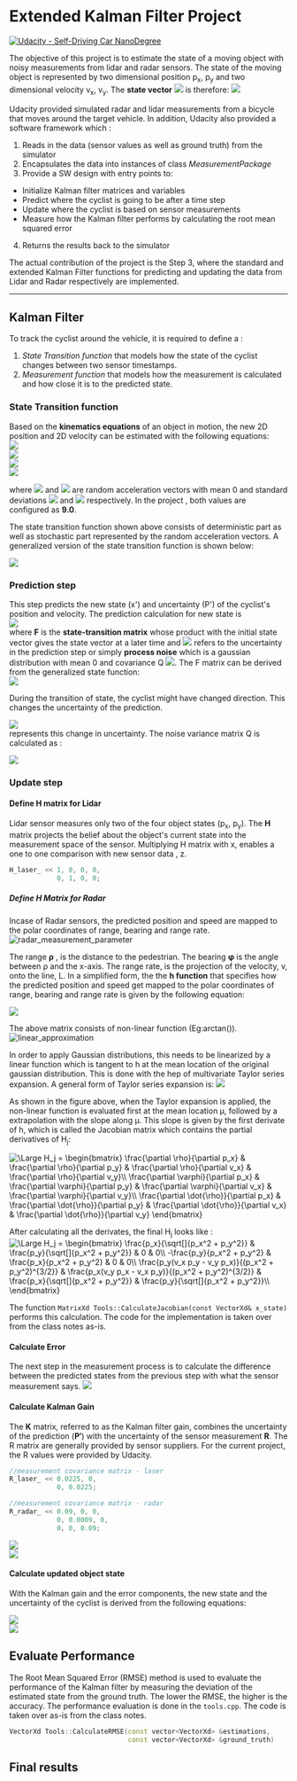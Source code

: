 # Extended Kalman Filter Project

[![Udacity - Self-Driving Car NanoDegree](https://s3.amazonaws.com/udacity-sdc/github/shield-carnd.svg)](http://www.udacity.com/drive)

[//]: # (Image References)

[image1]: ./images/radar_measurement_parameters.png "radar measurement parameter"
[image2]: ./images/linear_approximation.png "linear approximation"
The objective of this project is to estimate the state of a moving object with noisy measurements from lidar and radar sensors. The state of the moving object is represented by two dimensional position p<sub>x</sub>, p<sub>y</sub> and two dimensional velocity v<sub>x</sub>, v<sub>y</sub>. The **state vector** <img src="https://latex.codecogs.com/gif.latex?\mathit{x}"/> is therefore:
<img src="https://latex.codecogs.com/gif.latex?\begin{pmatrix}p_x\\p_y\\v_x\\v_y\end{pmatrix}"/>

Udacity provided simulated radar and lidar measurements from a bicycle that moves around the target vehicle. In addition, Udacity also provided a software framework which :
1. Reads in the data (sensor values as well as ground truth) from the simulator
2. Encapsulates the data into instances of class *MeasurementPackage*
3. Provide a SW design with entry points to:
  - Initialize Kalman filter matrices and variables
  - Predict where the cyclist is going to be after a time step
  - Update where the cyclist is based on sensor measurements
  - Measure how the Kalman filter performs by calculating the root mean squared error
4. Returns the results back to the simulator

The actual contribution of the project is the Step 3, where the standard and extended Kalman Filter functions for predicting and updating the data from Lidar and Radar respectively are implemented.

---

## Kalman Filter
To track the cyclist around the vehicle, it is required to define a :
1. *State Transition function* that models how the state of the cyclist changes between two sensor timestamps.
2. *Measurement function* that models how the measurement is calculated and how close it is to the predicted state.

### State Transition function
Based on the **kinematics equations** of an object in motion, the new 2D position and 2D velocity can be estimated with the following equations:<br>
<img src="https://latex.codecogs.com/gif.latex?{p_x}'={p_x}&plus;{v_x}\Delta&space;t&plus;\frac{a_{x}\Delta&space;t&space;^2}{2}"/><br>
<img src="https://latex.codecogs.com/gif.latex?{p_y}'={p_y}&plus;{v_y}\Delta&space;t&plus;\frac{a_{y}\Delta&space;t&space;^2}{2}"/><br>
<img src="https://latex.codecogs.com/gif.latex?{v_x}'={v_x}&plus;{a_x}\Delta&space;t"/><br>
<img src="https://latex.codecogs.com/gif.latex?{v_y}'={v_y}&plus;{a_y}\Delta&space;t"/><br>

where <img src="https://latex.codecogs.com/gif.latex?\\{a_x}"/> and <img src="https://latex.codecogs.com/gif.latex?\\{a_y}"/> are random acceleration vectors with mean 0 and standard deviations  <img src="https://latex.codecogs.com/gif.latex?\sigma_{a_x}^{2}"/> and <img src="https://latex.codecogs.com/gif.latex?\sigma_{a_y}^{2}"/> respectively. In the project , both values are configured as **9.0**.

The state transition function shown above consists of deterministic part as well as stochastic part represented by the random acceleration vectors. A generalized version of the state transition function is shown below:

<img src="https://latex.codecogs.com/gif.latex?\begin{pmatrix}p_x'\\p_y'\\v_x'\\v_y'\end{pmatrix}=\begin{pmatrix}1&0&\Delta&space;t&0\\0&1&0&\Delta&space;t\\0&0&1&0\\0&0&0&1\end{pmatrix}&space;\begin{pmatrix}p_x\\p_y\\v_x\\v_y\end{pmatrix}&space;&plus;&space;\begin{pmatrix}\frac{a_{x}\Delta&space;t&space;^2}{2}\\\frac{a_{y}\Delta&space;t&space;^2}{2}\\a_{x}\Delta&space;t\\a_{y}\Delta&space;t\end{pmatrix}"/>

### Prediction step
This step predicts the new state (x') and uncertainty (P') of the cyclist's position and velocity. The prediction calculation for new state is <br>
<img src="https://latex.codecogs.com/gif.latex?{x}'={F}{x}&plus;\mathit{\nu}"/> <br>
 where **F** is the **state-transition matrix** whose product with the initial state vector gives the state vector at a later time and <img src="https://latex.codecogs.com/gif.latex?\mathit{\nu}"/> refers to the uncertainty in the prediction step or simply **process noise** which is a gaussian distribution with mean 0 and covariance Q  <img src="https://latex.codecogs.com/gif.latex?\[\nu\sim&space;N(0,Q)\]"/>. The F matrix can be derived from the generalized state function:<br>
<img src="https://latex.codecogs.com/gif.latex?\begin{pmatrix}&space;1&0&\Delta&space;t&0\\&space;0&1&0&\Delta&space;t\\&space;0&0&1&0\\&space;0&0&0&1&space;\end{pmatrix}"/>


During the transition of state, the cyclist might have changed direction. This changes the uncertainty of the prediction.

<img src="https://latex.codecogs.com/gif.latex?{P}'={P}{F}{P^T}&plus;{Q}"/><br>
represents this change in uncertainty. The noise variance matrix Q is calculated as :

<img src="https://latex.codecogs.com/gif.latex?Q=\begin{pmatrix}\frac{\Delta&space;t&space;^2}{4}\sigma_{a_x}^{2}&space;&&space;0&space;&&space;\frac{\Delta&space;t&space;^3}{2}\sigma_{a_x}^{2}&space;&&space;0&space;\\&space;0&space;&&space;\frac{\Delta&space;t&space;^2}{4}\sigma_{a_y}^{2}&space;&&space;0&space;&&space;\frac{\Delta&space;t&space;^3}{2}\sigma_{a_y}^{2}\\&space;\frac{\Delta&space;t&space;^3}{2}\sigma_{a_x}^{2}&space;&&space;0&space;&&space;{\Delta&space;t&space;^2}\sigma_{a_x}^{2}&space;&&space;0\\&space;0&space;&&space;\frac{\Delta&space;t&space;^3}{2}\sigma_{a_y}^{2}&space;&&space;0&space;&&space;{\Delta&space;t^2}\sigma_{a_y}^{2}&space;\end{pmatrix}"/>

### Update step
#### Define H matrix for Lidar
Lidar sensor measures only two of the four object states (p<sub>x</sub>, p<sub>y</sub>). The **H** matrix projects the belief about the object's current state into the measurement space of the sensor. Multiplying H matrix with x, enables a one to one comparison with new sensor data , z.
```c++
H_laser_ << 1, 0, 0, 0,
            0, 1, 0, 0;
```
##### Define H Matrix for Radar
Incase of Radar sensors, the predicted position and speed are mapped to the polar coordinates of range, bearing and range rate.
![radar_measurement_parameter][image1]

The range **ρ** , is the distance to the pedestrian. The bearing **φ** is the angle between ρ and the x-axis. The range rate,  is the projection of the velocity, v, onto the line, L. In a simplified form, the the **h function** that specifies how the predicted position and speed get mapped to the polar coordinates of range, bearing and range rate is given by the following equation:

<img src="https://latex.codecogs.com/gif.latex?h(x')=\begin{pmatrix}\rho\\\phi\\\dot{\rho}\end{pmatrix}=\begin{pmatrix}\sqrt{{p'}_{x}^{2}&plus;{p'}_{y}^{2}}\\arctan(\frac{{p'}_{y}}{{p'}_{x}})\\\frac{{p'}_{x}{v'}_{x}&plus;{p'}_{y}{v'}_{y}}{\sqrt{{p'}_{x}^{2}&plus;{p'}_{y}^{2}}}\end{pmatrix}"/>

The above matrix consists of non-linear function (Eg:arctan()).
![linear_approximation][image2]

In order to apply Gaussian distributions, this needs to be linearized by a linear function which is tangent to h at the mean location of the original gaussian distribution. This is done with the hep of multivariate Taylor series expansion. A general form of Taylor series expansion is:
<img src="https://latex.codecogs.com/gif.latex?f(x)\approx&space;f(\mu)&plus;&space;\frac{\partial&space;f(\mu)&space;}{\partial&space;x}(x&space;-\mu)" /><br>

As shown in the figure above, when the Taylor expansion is applied, the non-linear function is evaluated first at the mean location μ, followed by a extrapolation with the slope along μ. This slope is given by the first derivate of h, which is called the Jacobian matrix which contains the partial derivatives of H<sub>j</sub>:

<img src="https://latex.codecogs.com/gif.latex?\Large&space;H_j&space;=&space;\begin{bmatrix}&space;\frac{\partial&space;\rho}{\partial&space;p_x}&space;&&space;\frac{\partial&space;\rho}{\partial&space;p_y}&space;&&space;\frac{\partial&space;\rho}{\partial&space;v_x}&space;&&space;\frac{\partial&space;\rho}{\partial&space;v_y}\\&space;\frac{\partial&space;\varphi}{\partial&space;p_x}&space;&&space;\frac{\partial&space;\varphi}{\partial&space;p_y}&space;&&space;\frac{\partial&space;\varphi}{\partial&space;v_x}&space;&&space;\frac{\partial&space;\varphi}{\partial&space;v_y}\\&space;\frac{\partial&space;\dot{\rho}}{\partial&space;p_x}&space;&&space;\frac{\partial&space;\dot{\rho}}{\partial&space;p_y}&space;&&space;\frac{\partial&space;\dot{\rho}}{\partial&space;v_x}&space;&&space;\frac{\partial&space;\dot{\rho}}{\partial&space;v_y}&space;\end{bmatrix}" title="\Large H_j = \begin{bmatrix} \frac{\partial \rho}{\partial p_x} & \frac{\partial \rho}{\partial p_y} & \frac{\partial \rho}{\partial v_x} & \frac{\partial \rho}{\partial v_y}\\ \frac{\partial \varphi}{\partial p_x} & \frac{\partial \varphi}{\partial p_y} & \frac{\partial \varphi}{\partial v_x} & \frac{\partial \varphi}{\partial v_y}\\ \frac{\partial \dot{\rho}}{\partial p_x} & \frac{\partial \dot{\rho}}{\partial p_y} & \frac{\partial \dot{\rho}}{\partial v_x} & \frac{\partial \dot{\rho}}{\partial v_y} \end{bmatrix}" /> <br>

After calculating all the derivates, the final H<sub>j</sub> looks like :
<img src="https://latex.codecogs.com/gif.latex?\Large&space;H_j&space;=&space;\begin{bmatrix}&space;\frac{p_x}{\sqrt[]{p_x^2&space;&plus;&space;p_y^2}}&space;&&space;\frac{p_y}{\sqrt[]{p_x^2&space;&plus;&space;p_y^2}}&space;&&space;0&space;&&space;0\\&space;-\frac{p_y}{p_x^2&space;&plus;&space;p_y^2}&space;&&space;\frac{p_x}{p_x^2&space;&plus;&space;p_y^2}&space;&&space;0&space;&&space;0\\&space;\frac{p_y(v_x&space;p_y&space;-&space;v_y&space;p_x)}{(p_x^2&space;&plus;&space;p_y^2)^{3/2}}&space;&&space;\frac{p_x(v_y&space;p_x&space;-&space;v_x&space;p_y)}{(p_x^2&space;&plus;&space;p_y^2)^{3/2}}&space;&&space;\frac{p_x}{\sqrt[]{p_x^2&space;&plus;&space;p_y^2}}&space;&&space;\frac{p_y}{\sqrt[]{p_x^2&space;&plus;&space;p_y^2}}\\&space;\end{bmatrix}" title="\Large H_j = \begin{bmatrix} \frac{p_x}{\sqrt[]{p_x^2 + p_y^2}} & \frac{p_y}{\sqrt[]{p_x^2 + p_y^2}} & 0 & 0\\ -\frac{p_y}{p_x^2 + p_y^2} & \frac{p_x}{p_x^2 + p_y^2} & 0 & 0\\ \frac{p_y(v_x p_y - v_y p_x)}{(p_x^2 + p_y^2)^{3/2}} & \frac{p_x(v_y p_x - v_x p_y)}{(p_x^2 + p_y^2)^{3/2}} & \frac{p_x}{\sqrt[]{p_x^2 + p_y^2}} & \frac{p_y}{\sqrt[]{p_x^2 + p_y^2}}\\ \end{bmatrix}" />

The function `MatrixXd Tools::CalculateJacobian(const VectorXd& x_state)` performs this calculation. The code for the implementation is taken over from the class notes as-is.

#### Calculate Error
The next step in the measurement process is to calculate the difference between the predicted states from the previous step with what the sensor measurement says.
<img src="https://latex.codecogs.com/gif.latex?{y}={z}{-}{H}{x}"/> <br>

#### Calculate Kalman Gain
The **K** matrix, referred to as the Kalman filter gain, combines the uncertainty of the prediction (**P′**) with the uncertainty of the sensor measurement **R**. The R matrix are generally provided by sensor suppliers. For the current project, the R values were provided by Udacity.
```c++
//measurement covariance matrix - laser
R_laser_ << 0.0225, 0,
            0, 0.0225;

//measurement covariance matrix - radar
R_radar_ << 0.09, 0, 0,
            0, 0.0009, 0,
            0, 0, 0.09;
```
<img src="https://latex.codecogs.com/gif.latex?{S}={H}{P}'{H^T}&plus;{R}"/> <br>
<img src="https://latex.codecogs.com/gif.latex?{K}={P}'{H^T}{R}^{-1}"/> <br>

#### Calculate updated object state
With the Kalman gain and the error components, the new state and the uncertainty of the cyclist is derived from the following equations:

<img src="https://latex.codecogs.com/gif.latex?{x}={x}'&plus;{K}{y}"/> <br>
<img src="https://latex.codecogs.com/gif.latex?{P}=\left&space;({I}{-}{K}{H}\right&space;){P}'"/>

## Evaluate Performance
The Root Mean Squared Error (RMSE) method is used to evaluate the performance of the Kalman filter by measuring the deviation of the estimated state from the ground truth. The lower the RMSE, the higher is the accuracy.
The performance evaluation is done in the `tools.cpp`. The code is taken over as-is from the class notes.
```c++
VectorXd Tools::CalculateRMSE(const vector<VectorXd> &estimations,
                              const vector<VectorXd> &ground_truth)
```

## Final results
